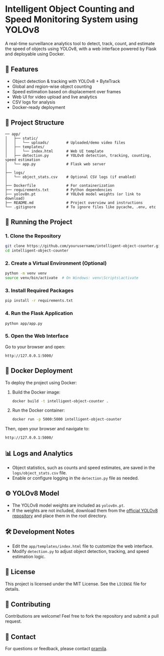 # Intelligent Object Counting and Speed Monitoring System using YOLOv8

A real-time surveillance analytics tool to detect, track, count, and estimate the speed of objects using YOLOv8, with a web interface powered by Flask and deployable using Docker.

## 📌 Features
- Object detection & tracking with YOLOv8 + ByteTrack
- Global and region-wise object counting
- Speed estimation based on displacement over frames
- Web UI for video upload and live analytics
- CSV logs for analysis
- Docker-ready deployment

## 🧱 Project Structure
```
── app/
│   ├── static/
│   │   └── uploads/        # Uploaded/demo video files
│   ├── templates/
│   │   └── index.html      # Web UI template
│   ├── detection.py        # YOLOv8 detection, tracking, counting, speed estimation
│   └── app.py              # Flask web server
│
├── logs/
│   └── object_stats.csv    # Optional CSV logs (if enabled)
│
├── Dockerfile              # For containerization
├── requirements.txt        # Python dependencies
├── yolov8n.pt              # YOLOv8 model weights (or link to download)
├── README.md               # Project overview and instructions
└── .gitignore              # To ignore files like pycache, .env, etc
```

## 🚀 Running the Project

### 1. Clone the Repository
```bash
git clone https://github.com/yourusername/intelligent-object-counter.git
cd intelligent-object-counter
```

### 2. Create a Virtual Environment (Optional)
```bash
python -m venv venv
source venv/bin/activate  # On Windows: venv\Scripts\activate
```

### 3. Install Required Packages
```bash
pip install -r requirements.txt
```

### 4. Run the Flask Application
```bash
python app/app.py
```

### 5. Open the Web Interface
Go to your browser and open:
```
http://127.0.0.1:5000/
```

## 🐳 Docker Deployment
To deploy the project using Docker:
1. Build the Docker image:
   ```bash
   docker build -t intelligent-object-counter .
   ```
2. Run the Docker container:
   ```bash
   docker run -p 5000:5000 intelligent-object-counter
   ```

Then, open your browser and navigate to:
```
http://127.0.0.1:5000/
```

## 📊 Logs and Analytics
- Object statistics, such as counts and speed estimates, are saved in the `logs/object_stats.csv` file.
- Enable or configure logging in the `detection.py` file as needed.

## ⚙️ YOLOv8 Model
- The YOLOv8 model weights are included as `yolov8n.pt`.
- If the weights are not included, download them from the [official YOLOv8 repository](https://github.com/ultralytics/ultralytics) and place them in the root directory.

## 🛠️ Development Notes
- Edit the `app/templates/index.html` file to customize the web interface.
- Modify `detection.py` to adjust object detection, tracking, and speed estimation logic.

## 📝 License
This project is licensed under the MIT License. See the `LICENSE` file for details.

## 🤝 Contributing
Contributions are welcome! Feel free to fork the repository and submit a pull request.

## 📧 Contact
For questions or feedback, please contact [pramila](mailto:pramilapalani@gmail.com).
